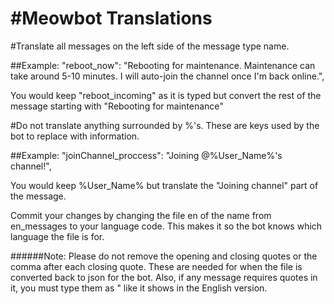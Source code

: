 #Meowbot Translations
===================

#Translate all messages on the left side of the message type name.

##Example:
	"reboot_now": "Rebooting for maintenance. Maintenance can take around 5-10 minutes. I will auto-join the channel once I'm back online.",

	
You would keep "reboot_incoming" as it is typed but convert the rest of the message starting with "Rebooting for maintenance"

#Do not translate anything surrounded by %'s. These are keys used by the bot to replace with information.

##Example:
	"joinChannel_proccess": "Joining @%User_Name%'s channel!",
  
You would keep %User_Name% but translate the "Joining channel" part of the message.

Commit your changes by changing the file en of the name from en_messages to your language code. This makes it so the bot knows which language the file is for.


######Note: Please do not remove the opening and closing quotes or the comma after each closing quote. These are needed for when the file is converted back to json for the bot. Also, if any message requires quotes in it, you must type them as \" like it shows in the English version.
